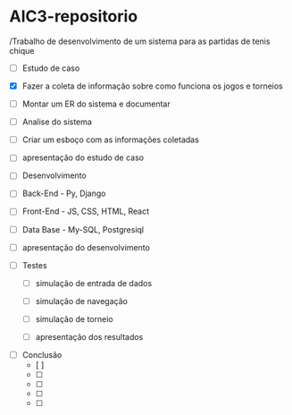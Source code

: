 # AIC3-repositorio
/Trabalho de desenvolvimento de um sistema para as partidas de tenis chique



- [ ]  Estudo de caso
  - [x] Fazer a coleta de informação sobre como funciona os jogos e torneios
  - [ ] Montar um ER do sistema e documentar
  - [ ] Analise do sistema
  - [ ] Criar um esboço com as informações coletadas
  - [ ] apresentação do estudo de caso
  
  
>
- [ ]  Desenvolvimento
  - [ ] Back-End -  Py, Django
  - [ ] Front-End - JS, CSS, HTML, React
  - [ ] Data Base - My-SQL, Postgresiql
  - [ ] apresentação do desenvolvimento

    
>
- [ ] Testes
  - [ ] simulação de entrada de dados
  - [ ] simulação de navegação
  - [ ] simulação de torneio
  - [ ] apresentação dos resultados

  
    
>
- [ ] Conclusão 
  - [ ] 
  - [ ] 
  - [ ] 
  - [ ] 
  - [ ] 
